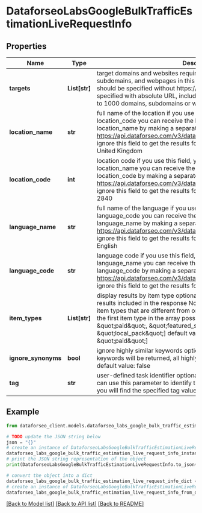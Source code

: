 # DataforseoLabsGoogleBulkTrafficEstimationLiveRequestInfo


## Properties

Name | Type | Description | Notes
------------ | ------------- | ------------- | -------------
**targets** | **List[str]** | target domains and websites required field you can specify domains, subdomains, and webpages in this field; domains and subdomains should be specified without https:// and www.; pages should be specified with absolute URL, including https:// and www.; you can set up to 1000 domains, subdomains or webpages | [optional] 
**location_name** | **str** | full name of the location if you use this field, you don’t have to specify location_code you can receive the list of available locations with their location_name by making a separate request to the https://api.dataforseo.com/v3/dataforseo_labs/locations_and_languages ignore this field to get the results for all available locations example: United Kingdom | [optional] 
**location_code** | **int** | location code if you use this field, you don’t have to specify location_name you can receive the list of available locations with their location_code by making a separate request to the https://api.dataforseo.com/v3/dataforseo_labs/locations_and_languages ignore this field to get the results for all available locations example: 2840 | [optional] 
**language_name** | **str** | full name of the language if you use this field, you don’t need to specify language_code you can receive the list of available languages with their language_name by making a separate request to the https://api.dataforseo.com/v3/dataforseo_labs/locations_and_languages ignore this field to get the results for all available languages example: English | [optional] 
**language_code** | **str** | language code if you use this field, you don’t need to specify language_name you can receive the list of available languages with their language_code by making a separate request to the https://api.dataforseo.com/v3/dataforseo_labs/locations_and_languages ignore this field to get the results for all available languages example: en | [optional] 
**item_types** | **List[str]** | display results by item type optional field indicates the type of search results included in the response Note: if the item_types array contains item types that are different from organic, the results will be ordered by the first item type in the array possible values: [\&quot;organic\&quot;, \&quot;paid\&quot;, \&quot;featured_snippet\&quot;, \&quot;local_pack\&quot;] default value: [\&quot;organic\&quot;, \&quot;paid\&quot;] | [optional] 
**ignore_synonyms** | **bool** | ignore highly similar keywords optional field if set to true, only core keywords will be returned, all highly similar keywords will be excluded; default value: false | [optional] 
**tag** | **str** | user-defined task identifier optional field the character limit is 255 you can use this parameter to identify the task and match it with the result you will find the specified tag value in the data object of the response | [optional] 

## Example

```python
from dataforseo_client.models.dataforseo_labs_google_bulk_traffic_estimation_live_request_info import DataforseoLabsGoogleBulkTrafficEstimationLiveRequestInfo

# TODO update the JSON string below
json = "{}"
# create an instance of DataforseoLabsGoogleBulkTrafficEstimationLiveRequestInfo from a JSON string
dataforseo_labs_google_bulk_traffic_estimation_live_request_info_instance = DataforseoLabsGoogleBulkTrafficEstimationLiveRequestInfo.from_json(json)
# print the JSON string representation of the object
print(DataforseoLabsGoogleBulkTrafficEstimationLiveRequestInfo.to_json())

# convert the object into a dict
dataforseo_labs_google_bulk_traffic_estimation_live_request_info_dict = dataforseo_labs_google_bulk_traffic_estimation_live_request_info_instance.to_dict()
# create an instance of DataforseoLabsGoogleBulkTrafficEstimationLiveRequestInfo from a dict
dataforseo_labs_google_bulk_traffic_estimation_live_request_info_from_dict = DataforseoLabsGoogleBulkTrafficEstimationLiveRequestInfo.from_dict(dataforseo_labs_google_bulk_traffic_estimation_live_request_info_dict)
```
[[Back to Model list]](../README.md#documentation-for-models) [[Back to API list]](../README.md#documentation-for-api-endpoints) [[Back to README]](../README.md)


